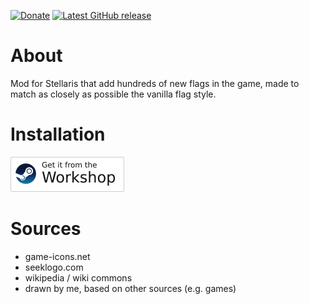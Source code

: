 [![Donate](https://img.shields.io/badge/-%E2%99%A5%20Donate-%23ff69b4)](https://hmlendea.go.ro/fund.html) [![Latest GitHub release](https://img.shields.io/github/v/release/hmlendea/stellaris-ui-flags)](https://github.com/hmlendea/stellaris-ui-flags/releases/latest)

# About

Mod for Stellaris that add hundreds of new flags in the game, made to match as closely as possible the vanilla flag style.

# Installation

[![Get it from the Workshop](https://raw.githubusercontent.com/hmlendea/readme-assets/master/badges/stores/steam-workshop.png)](https://steamcommunity.com/sharedfiles/filedetails/?id=1914541325)

# Sources

 - game-icons.net
 - seeklogo.com
 - wikipedia / wiki commons
 - drawn by me, based on other sources (e.g. games)